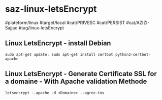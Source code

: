 # saz-linux-letsEncrypt

#plateform/linux
#target/local
#cat/PRIVESC
#cat/PERSIST
#cat/AZIZI-Sajjad
#tag/linux-letsEncrypt

## Linux LetsEncrypt - install Debian
```
sudo apt-get update; sudo apt-get install certbot python3-certbot-apache
```

## Linux LetsEncrypt - Generate Certificate SSL for a domaine - With Apache validation Methode
```
letsencrypt --apache -d <Domaine> --agree-tos
```
